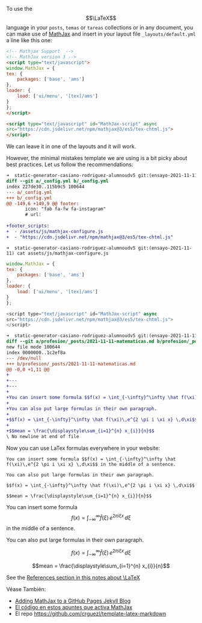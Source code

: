 To use the  $$\LaTeX$$ language in your `posts`, `temas` or `tareas` collections or in any document, you can make use
of [MathJax](https://quuxplusone.github.io/blog/2020/08/19/mathjax-v3-in-jekyll/) and insert in your layout file `_layouts/default.yml` a line like this one:

```html
<!-- Mathjax Support  -->
<!-- MathJax version 3 -->
<script type="text/javascript">
window.MathJax = {
tex: {
    packages: ['base', 'ams']
},
loader: {
    load: ['ui/menu', '[tex]/ams']
}
};
</script>

<script type="text/javascript" id="MathJax-script" async
src="https://cdn.jsdelivr.net/npm/mathjax@3/es5/tex-chtml.js">
</script>
```

We can leave it in one of the layouts and it will work.

However, the minimal mistakes template we are using is a bit picky about best practices.
Let us follow the recommendations:

```diff
➜  static-generator-casiano-rodriguez-alumnoudv5 git:(ensayo-2021-11-11) git diff master  _config.yml 
diff --git a/_config.yml b/_config.yml
index 227de30..115b9c5 100644
--- a/_config.yml
+++ b/_config.yml
@@ -149,6 +149,9 @@ footer:
       icon: "fab fa-fw fa-instagram"
       # url:
 
+footer_scripts:
+  - /assets/js/mathjax-configure.js
+  - "https://cdn.jsdelivr.net/npm/mathjax@3/es5/tex-chtml.js"
```

`➜  static-generator-casiano-rodriguez-alumnoudv5 git:(ensayo-2021-11-11) cat assets/js/mathjax-configure.js `

```js
window.MathJax = {
tex: {
    packages: ['base', 'ams']
},
loader: {
    load: ['ui/menu', '[tex]/ams']
}
};

<script type="text/javascript" id="MathJax-script" async
src="https://cdn.jsdelivr.net/npm/mathjax@3/es5/tex-chtml.js">
</script>
```

```diff
➜  static-generator-casiano-rodriguez-alumnoudv5 git:(ensayo-2021-11-11) git diff master  profesion/_posts/2021-11-11-matematicas.md 
diff --git a/profesion/_posts/2021-11-11-matematicas.md b/profesion/_posts/2021-11-11-matematicas.md
new file mode 100644
index 0000000..1c2ef8a
--- /dev/null
+++ b/profesion/_posts/2021-11-11-matematicas.md
@@ -0,0 +1,11 @@
+
+---
+---
+
+You can insert some formula $$f(x) = \int_{-\infty}^\infty \hat f(\xi)\,e^{2 \pi i \xi x} \,d\xi$$ in the middle of a sentence.
+
+You can also put large formulas in their own paragraph.
+
+$$f(x) = \int_{-\infty}^\infty \hat f(\xi)\,e^{2 \pi i \xi x} \,d\xi$$
+
+$$mean = \frac{\displaystyle\sum_{i=1}^{n} x_{i}}{n}$$
\ No newline at end of file
```

Now you can use LaTex formulas everywhere in your website:

```
You can insert some formula $$f(x) = \int_{-\infty}^\infty \hat f(\xi)\,e^{2 \pi i \xi x} \,d\xi$$ in the middle of a sentence.

You can also put large formulas in their own paragraph.

$$f(x) = \int_{-\infty}^\infty \hat f(\xi)\,e^{2 \pi i \xi x} \,d\xi$$

$$mean = \frac{\displaystyle\sum_{i=1}^{n} x_{i}}{n}$$
```

You can insert some formula $$f(x) = \int_{-\infty}^\infty \hat f(\xi)\,e^{2 \pi i \xi x} \,d\xi$$ in the middle of a sentence.

You can also put large formulas in their own paragraph.

$$f(x) = \int_{-\infty}^\infty \hat f(\xi)\,e^{2 \pi i \xi x} \,d\xi$$

$$mean = \frac{\displaystyle\sum_{i=1}^{n} x_{i}}{n}$$

See the [References section in this notes about \LaTeX]({{site.baseurl}}/references.html#referencias-sobre-latex)

Véase También: 

* [Adding MathJax to a GitHub Pages Jekyll Blog](http://sgeos.github.io/github/jekyll/2016/08/21/adding_mathjax_to_a_jekyll_github_pages_blog.html)
* [El código en estos apuntes que activa MathJax](https://github.com/ULL-MFP-AET-2122/ull-mfp-aet-2122.github.io/blob/main/_layouts/default.html#L21-L35)
* El repo <https://github.com/crguezl/template-latex-markdown> 
